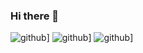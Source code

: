 ### Hi there 👋
![github](https://img.shields.io/badge/GitHub-000000?style=for-the-badge&logo=GitHub&logoColor=white)]
![github](https://img.shields.io/badge/GitHub-000000?style=for-the-badge&logo=GitHub&logoColor=white)]
![github](https://img.shields.io/badge/GitHub-000000?style=for-the-badge&logo=GitHub&logoColor=white)]


<!--
**thevithach/thevithach** is a ✨ _special_ ✨ repository because its `README.md` (this file) appears on your GitHub profile.

Here are some ideas to get you started:

- 🔭 I’m currently working on ...
- 🌱 I’m currently learning ...
- 👯 I’m looking to collaborate on ...
- 🤔 I’m looking for help with ...
- 💬 Ask me about ...
- 📫 How to reach me: ...
- 😄 Pronouns: ...
- ⚡ Fun fact: ...
-->
